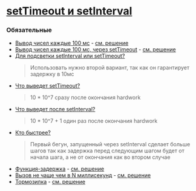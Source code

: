 # [setTimeout и setInterval](https://learn.javascript.ru/settimeout-setinterval)

### Обязательные
 
* [Вывод чисел каждые 100 мс](https://learn.javascript.ru/task/output-numbers-100ms) - [см. решение](http://plnkr.co/edit/YJiQeizm26m2gixHjPr8?p=preview)
* [Вывод чисел каждые 100 мс, через setTimeout](https://learn.javascript.ru/task/output-numbers-100ms-settimeout) - [см. решение](http://plnkr.co/edit/ID3HBR8myb5bpd1ao5xv?p=info)
* [Для подсветки setInterval или setTimeout?](https://learn.javascript.ru/task/highlight-tactics)
  > Использовать нужно второй вариант, так как он гарантирует задержку в 10мс
* [Что выведет setTimeout?](https://learn.javascript.ru/task/settimeout-result)
  > 10 * 10^7 сразу после окончания hardwork
* [Что выведет после setInterval?](https://learn.javascript.ru/task/setinterval-result)
  > 10 * 10^7 + 1 один раз после окончания hardwork
* [Кто быстрее?](https://learn.javascript.ru/task/who-runs-faster)
  > Первый бегун, запущенный через setInterval сделает больше шагов так как задержка перед следующим шагом будет от начала шага, а не от окончания как во втором случае
* [Функция-задержка](https://learn.javascript.ru/task/delay) - [см. решение](http://plnkr.co/edit/A2tMrS82qnLF9WRT5e11?p=preview)
* [Вызов не чаще чем в N миллисекунд](https://learn.javascript.ru/task/debounce) - [см. решение](http://plnkr.co/edit/B0dFEsrTURtjoQ45Y0dZ?p=preview)
* [Тормозилка](https://learn.javascript.ru/task/throttle) - [см. решение](http://plnkr.co/edit/Ru3nlY9z4BjnSyJ82nei?p=preview)
